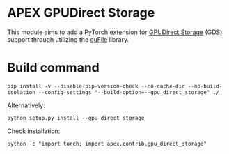 # APEX GPUDirect Storage

This module aims to add a PyTorch extension for [GPUDirect Storage](https://developer.nvidia.com/blog/gpudirect-storage/) (GDS) support through utilizing the [cuFile](https://docs.nvidia.com/gpudirect-storage/api-reference-guide/index.html) library.

# Build command
```
pip install -v --disable-pip-version-check --no-cache-dir --no-build-isolation --config-settings "--build-option=--gpu_direct_storage" ./
```

Alternatively:
```
python setup.py install --gpu_direct_storage
```

Check installation:
```
python -c "import torch; import apex.contrib.gpu_direct_storage"
```
